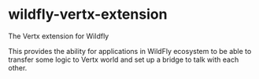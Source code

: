 # wildfly-vertx-extension
The Vertx extension for Wildfly

This provides the ability for applications in WildFly ecosystem to be able to transfer some logic to Vertx world and set up a bridge to talk with each other.


